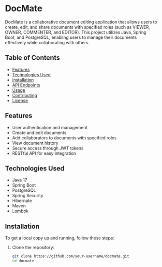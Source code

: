 # DocMate

DocMate is a collaborative document editing application that allows users to create, edit, and share documents with specified roles (such as VIEWER, OWNER, COMMENTER, and EDITOR). This project utilizes Java, Spring Boot, and PostgreSQL, enabling users to manage their documents effectively while collaborating with others.

## Table of Contents

- [Features](#features)
- [Technologies Used](#technologies-used)
- [Installation](#installation)
- [API Endpoints](#api-endpoints)
- [Usage](#usage)
- [Contributing](#contributing)
- [License](#license)

## Features

- User authentication and management
- Create and edit documents
- Add collaborators to documents with specified roles
- View document history
- Secure access through JWT tokens
- RESTful API for easy integration

## Technologies Used

- Java 17
- Spring Boot
- PostgreSQL
- Spring Security
- Hibernate
- Maven
- Lombok

## Installation

To get a local copy up and running, follow these steps:

1. Clone the repository:
   ```bash
   git clone https://github.com/your-username/docmate.git
   cd docmate
